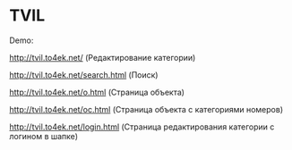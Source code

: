 # TVIL

Demo:

http://tvil.to4ek.net/  (Редактирование категории)

http://tvil.to4ek.net/search.html (Поиск)

http://tvil.to4ek.net/o.html (Страница объекта)

http://tvil.to4ek.net/oc.html (Страница объекта с категориями номеров)

http://tvil.to4ek.net/login.html  (Страница редактирования категории с логином в шапке)
